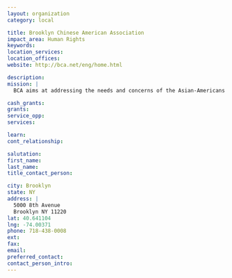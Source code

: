 ```yaml
---
layout: organization
category: local

title: Brooklyn Chinese American Association
impact_area: Human Rights
keywords: 
location_services: 
location_offices: 
website: http://bca.net/eng/home.html

description: 
mission: |
  BCA aims at addressing the needs and concerns of the Asian-Americans community, the government and various private and service organizations in order to promote a congenial relationship among them. Its overall goal is to make the neighborhood a better and more prosperous place for New Yorkers of any descent to reside in, and in turn, contribute to the betterment of our Borough and City as well.

cash_grants: 
grants: 
service_opp: 
services: 

learn: 
cont_relationship: 

salutation: 
first_name: 
last_name: 
title_contact_person: 

city: Brooklyn
state: NY
address: |
  5000 8th Avenue    
  Brooklyn NY 11220
lat: 40.641104
lng: -74.00371
phone: 718-438-0008
ext: 
fax: 
email: 
preferred_contact: 
contact_person_intro: 
---
```

